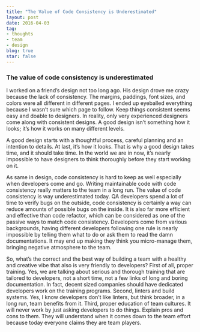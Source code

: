 ```yaml
---
title: "The Value of Code Consistency is Underestimated"
layout: post
date: 2016-04-03 
tag:
- thoughts 
- team
- design
blog: true
star: false
---
```


### The value of code consistency is underestimated

I worked on a friend’s design not too long ago. His design drove me crazy because the lack of consistency. The margins, paddings, font sizes, and colors were all different in different pages. I ended up eyeballed everything because I wasn’t sure which page to follow. Keep things consistent seems easy and doable to designers. In reality, only very experienced designers come along with consistent designs. A good design isn’t something how it looks; it’s how it works on many different levels.

A good design starts with a thoughtful process, careful planning and an intention to details. At last, it’s how it looks. That is why a good design takes time, and it should take time. In the world we are in now, it’s nearly impossible to have designers to think thoroughly before they start working on it.

As same in design, code consistency is hard to keep as well especially when developers come and go. Writing maintainable code with code consistency really matters to the team in a long run. The value of code consistency is way underestimated today. QA developers spend a lot of time to verify bugs on the outside, code consistency is certainly a way can reduce amounts of possible bugs on the inside. It is also far more efficient and effective than code refactor, which can be considered as one of the passive ways to match code consistency. Developers come from various backgrounds, having different developers following one rule is nearly impossible by telling them what to do or ask them to read the damn documentations. It may end up making they think you micro-manage them, bringing negative atmosphere to the team.

So, what’s the correct and the best way of building a team with a healthy and creative vibe that also is very friendly to developers? First of all, proper training. Yes, we are talking about serious and thorough training that are tailored to developers, not a short time, not a few links of long and boring documentation. In fact, decent sized companies should have dedicated developers work on the training programs. Second, linters and build systems. Yes, I know developers don’t like linters, but think broader, in a long run, team benefits from it. Third, proper education of team cultures. It will never work by just asking developers to do things. Explain pros and cons to them. They will understand when it comes down to the team effort because today everyone claims they are team players.
